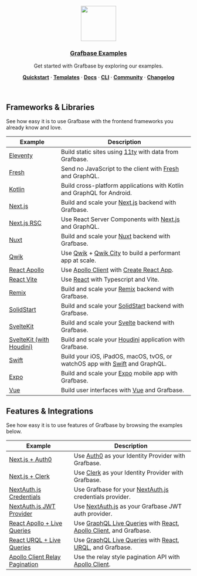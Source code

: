<p align="center">
  <a href="https://grafbase.com">
    <img src="https://grafbase.com/images/other/grafbase-logo-circle.png" height="96">
    <h3 align="center">Grafbase Examples</h3>
  </a>
</p>

<p align="center">
 Get started with Grafbase by exploring our examples.
</p>

<p align="center">
  <a href="https://grafbase.com/docs/quickstart/get-started"><strong>Quickstart</strong></a> ·
  <a href="/templates"><strong>Templates</strong></a> ·
  <a href="https://grafbase.com/docs"><strong>Docs</strong></a> ·
  <a href="https://grafbase.com/cli"><strong>CLI</strong></a> ·
  <a href="https://grafbase.com/community"><strong>Community</strong></a> ·
  <a href="https://grafbase.com/changelog"><strong>Changelog</strong></a>
</p>

<br/>

## Frameworks & Libraries

See how easy it is to use Grafbase with the frontend frameworks you already know and love.

| Example                                                 | Description                                                                                                                                  |
| ------------------------------------------------------- | -------------------------------------------------------------------------------------------------------------------------------------------- |
| [Eleventy](/examples/eleventy)                          | Build static sites using [11ty](https://www.11ty.dev) with data from Grafbase.                                                               |
| [Fresh](/examples/fresh)                                | Send no JavaScript to the client with [Fresh](https://grafbase.com/frameworks/fresh) and GraphQL.                                            |
| [Kotlin](/examples/kotlin)                              | Build cross-platform applications with Kotlin and GraphQL for Android.                                                                       |
| [Next.js](/examples/nextjs)                             | Build and scale your [Next.js](https://grafbase.com/frameworks/nextjs) backend with Grafbase.                                                |
| [Next.js RSC](/examples/nextjs-rsc)                     | Use React Server Components with [Next.js](https://grafbase.com/frameworks/nextjs) and GraphQL.                                              |
| [Nuxt](/examples/nuxt)                                  | Build and scale your [Nuxt](https://grafbase.com/frameworks/nuxt) backend with Grafbase.                                                     |
| [Qwik](/examples/qwik)                                  | Use [Qwik](https://qwik.builder.io) + [Qwik City](https://qwik.builder.io/qwikcity/overview/) to build a performant app at scale.            |
| [React Apollo](/examples/react-apollo)                  | Use [Apollo Client](https://www.apollographql.com/docs/react) with [Create React App](https://reactjs.org/docs/create-a-new-react-app.html). |
| [React Vite](/examples/react-vite)                      | Use [React](https://grafbase.com/frameworks/react) with Typescript and Vite.                                                                 |
| [Remix](/examples/remix)                                | Build and scale your [Remix](https://grafbase.com/frameworks/remix) backend with Grafbase.                                                   |
| [SolidStart](/examples/solid-start)                     | Build and scale your [SolidStart](https://start.solidjs.com) backend with Grafbase.                                                          |
| [SvelteKit](/examples/sveltekit)                        | Build and scale your [Svelte](https://grafbase.com/frameworks/sveltekit) backend with Grafbase.                                              |
| [SvelteKit (with Houdini)](/examples/sveltekit-houdini) | Build and scale your [Houdini](https://grafbase.com/frameworks/sveltekit) application with Grafbase.                                         |
| [Swift](/examples/swift)                                | Build your iOS, iPadOS, macOS, tvOS, or watchOS app with [Swift](https://www.swift.org/) and GraphQL.                                        |
| [Expo](/examples/expo)                                  | Build and scale your [Expo](https://docs.expo.dev/) mobile app with Grafbase.                                                                |
| [Vue](/examples/vue)                                    | Build user interfaces with [Vue](https://vuejs.org/) and Grafbase.                                                                           |

## Features & Integrations

See how easy it is to use features of Grafbase by browsing the examples below.

| Example                                                                   | Description                                                                                                                                                                              |
| ------------------------------------------------------------------------- | ---------------------------------------------------------------------------------------------------------------------------------------------------------------------------------------- |
| [Next.js + Auth0](/examples/nextjs-auth0)                                 | Use [Auth0](https://auth0.com/) as your Identity Provider with Grafbase.                                                                                                                 |
| [Next.js + Clerk](/examples/nextjs-clerk)                                 | Use [Clerk](https://clerk.dev/integrations/grafbase) as your Identity Provider with Grafbase.                                                                                            |
| [NextAuth.js Credentials](/examples/nextauthjs-credentials)               | Use Grafbase for your [NextAuth.js](https://nextauth.js.org) credentials provider.                                                                                                       |
| [NextAuth.js JWT Provider](/examples/nextauthjs-jwt-provider)             | Use [NextAuth.js](https://nextauth.js.org) as your Grafbase JWT auth provider.                                                                                                           |
| [React Apollo + Live Queries](/examples/react-apollo-live)                | Use [GraphQL Live Queries](https://grafbase.com/docs/realtime/live-queries) with [React](https://reactjs.org), [Apollo Client](https://www.apollographql.com/docs/react/), and Grafbase. |
| [React URQL + Live Queries](/examples/react-urql-live)                    | Use [GraphQL Live Queries](https://grafbase.com/docs/realtime/live-queries) with [React](https://reactjs.org/), [URQL](https://formidable.com/open-source/urql/), and Grafbase.          |
| [Apollo Client Relay Pagination](/examples/react-apollo-relay-pagination) | Use the relay style pagination API with [Apollo Client](https://www.apollographql.com/docs/react/pagination/cursor-based#relay-style-cursor-pagination).                                 |
